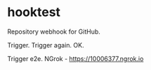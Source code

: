 # hooktest

Repository webhook for GitHub.


Trigger.
Trigger again. OK. 

Trigger e2e.
NGrok - https://10006377.ngrok.io
